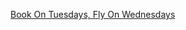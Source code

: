 ---
layout: post
wordpress_id: 685
wordpress_url: http://noesbueno.com/archives/685
date: '2010-06-23 19:00:32 -0500'
date_gmt: '2010-06-24 00:00:32 -0500'
body: |
  <p><a href="http://consumerist.com/2010/06/save-on-airfare-by-booking-on-tuesdays-flying-on-wednesdays.html">Book On Tuesdays, Fly On Wednesdays</a></p>
---